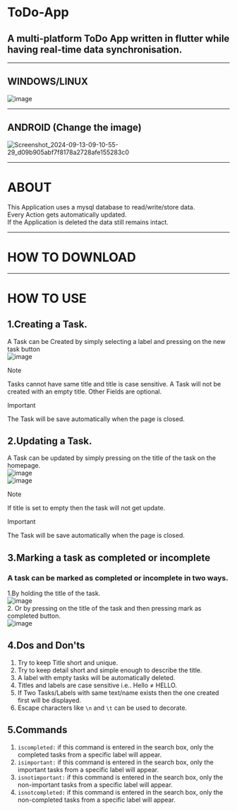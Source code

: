 # **ToDo-App**
## A multi-platform ToDo App written in flutter while having real-time data synchronisation.
***
## WINDOWS/LINUX
![image](https://github.com/user-attachments/assets/de999747-c388-4383-9f46-ab5134e9df39)
***
## ANDROID (Change the image)
![Screenshot_2024-09-13-09-10-55-29_d09b905abf7f8178a2728afe155283c0](https://github.com/user-attachments/assets/d3a4840e-20dc-4293-83d9-ad56a4a71446)
*** 
# ABOUT
This Application uses a mysql database to read/write/store data.<br/>
Every Action gets automatically updated.<br/>If the Application is deleted the data still remains intact.
***
# HOW TO DOWNLOAD 
***
# HOW TO USE
## 1.Creating a Task.
A Task can be Created by simply selecting a label and pressing on the new task button <br/>
![image](https://github.com/user-attachments/assets/d64fde69-9700-4c91-98ed-abfc79a180c6)

>[!NOTE]
> Tasks cannot have same title and title is case sensitive.
> A Task will not be created with an empty title.
> Other Fields are optional.

>[!IMPORTANT]
>The Task will be save automatically when the page is closed.

## 2.Updating a Task.
A Task can be updated by simply pressing on the title of the task on the homepage. <br/>
![image](https://github.com/user-attachments/assets/f5d2b480-f836-48a1-94c5-de3eaf0bc95f) <br/>
![image](https://github.com/user-attachments/assets/9e8ca0ca-4f7d-4742-a129-087e4ec0c386)

>[!NOTE]
> If title is set to empty then the task will not get update.

>[!IMPORTANT]
>The Task will be save automatically when the page is closed.

## 3.Marking a task as completed or incomplete  
### A task can be marked as completed or incomplete in two ways.
1.By holding the title of the task. <br/>
![image](https://github.com/user-attachments/assets/7f6cdeb1-17bb-41d7-afcf-c245646c75b3) <br/>
2. Or by pressing on the title of the task and then pressing mark as completed button. <br/>
![image](https://github.com/user-attachments/assets/f219e6ab-98b3-43a4-84cd-a648bc7c69c2) <br/>

## 4.Dos and Don'ts 
1. Try to keep Title short and unique.
2. Try to keep detail short and simple enough to describe the title.
3. A label with empty tasks will be automatically deleted.
4. Titles and labels are case sensitive i.e.. Hello ≠ HELLO.
5. If Two Tasks/Labels with same text/name exists then the one created first will be displayed.
6. Escape characters like ```\n``` and ```\t``` can be used to decorate.

## 5.Commands
1. ```iscompleted:``` if this command is entered in the search box, only the completed tasks from a specific label will appear.
2. ```isimportant:``` if this command is entered in the search box, only the important tasks from a specific label will appear.
3. ```isnotimportant:``` if this command is entered in the search box, only the non-important tasks from a specific label will appear.
4. ```isnotcompleted:``` if this command is entered in the search box, only the non-completed tasks from a specific label will appear.


